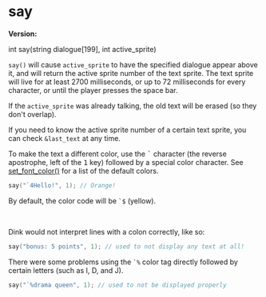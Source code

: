 # say

**Version:** <VersionInfo dink="" standalone />&nbsp;<VersionInfo freedink="" standalone />&nbsp;<VersionInfo dinkhd="" standalone />&nbsp;<VersionInfo yedink="" standalone />

<Prototype>int say(string dialogue[199], int active_sprite)</Prototype>

`say()` will cause `active_sprite` to have the specified dialogue appear above it, and will return the active sprite number of the text sprite. The text sprite will live for at least 2700 milliseconds, or up to 72 milliseconds for every character, or until the player presses the space bar.

If the `active_sprite` was already talking, the old text will be erased (so they don't overlap).

If you need to know the active sprite number of a certain text sprite, you can check `&last_text` at any time.

To make the text a different color, use the <kbd>\`</kbd> character (the reverse apostrophe, left of the <kbd>1</kbd> key) followed by a special color character. See [set_font_color()](./set-font-color.md) for a list of the default colors.

```c
say("`4Hello!", 1); // Orange!
```

By default, the color code will be `` `$ `` (yellow).

<br>
<VersionInfo dink="1.07">

Dink would not interpret lines with a colon correctly, like so:

```c
say("bonus: 5 points", 1); // used to not display any text at all!
```

There were some problems using the `` `% `` color tag directly followed by certain letters (such as I, D, and J).

```c
say("`%drama queen", 1); // used to not be displayed properly
```

</VersionInfo>
